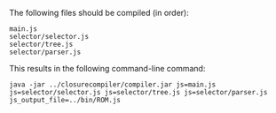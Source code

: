 The following files should be compiled (in order):
```
main.js
selector/selector.js
selector/tree.js
selector/parser.js
```

This results in the following command-line command:
```
java -jar ../closurecompiler/compiler.jar js=main.js js=selector/selector.js js=selector/tree.js js=selector/parser.js js_output_file=../bin/ROM.js
```
